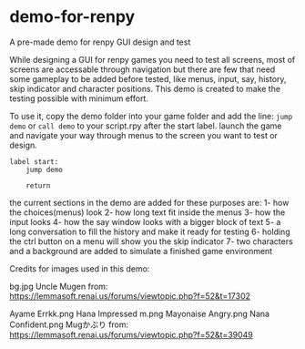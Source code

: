 # demo-for-renpy
A pre-made demo for renpy GUI design and test

While designing a GUI for renpy games you need to test all screens, most of screens are accessable through navigation but there are few that need some gameplay to be added before tested, like menus, input, say, history, skip indicator and character positions.
This demo is created to make the testing possible with minimum effort.

To use it, copy the demo folder into your game folder and add the line: `jump demo` or `call demo` to your script.rpy after the start label. launch the game and navigate your way through menus to the screen you want to test or design.
```
label start:
    jump demo

    return
```

the current sections in the demo are added for these purposes are:
1- how the choices(menus) look
2- how long text fit inside the menus
3- how the input looks
4- how the say window looks with a bigger block of text
5- a long conversation to fill the history and make it ready for testing
6- holding the ctrl button on a menu will show you the skip indicator
7- two characters and a background are added to simulate a finished game environment



Credits for images used in this demo:

bg.jpg
Uncle Mugen from: https://lemmasoft.renai.us/forums/viewtopic.php?f=52&t=17302

Ayame Errkk.png
Hana Impressed m.png
Mayonaise Angry.png
Nana Confident.png
Mugかぶり from: https://lemmasoft.renai.us/forums/viewtopic.php?f=52&t=39049
